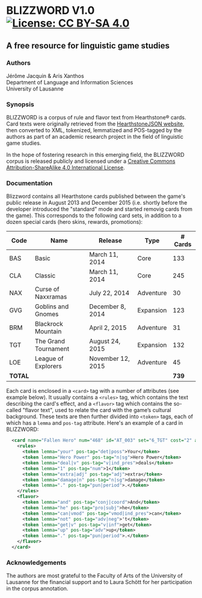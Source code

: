 # BLIZZWORD V1.0  [![License: CC BY-SA 4.0](https://img.shields.io/badge/License-CC%20BY--SA%204.0-lightgrey.svg)](https://creativecommons.org/licenses/by-sa/4.0/)
 
## A free resource for linguistic game studies

### Authors
Jérôme Jacquin & Aris Xanthos  
Department of Language and Information Sciences  
University of Lausanne

### Synopsis
BLIZZWORD is a corpus of rule and flavor text from Hearthstone&reg; cards. Card texts were originally retrieved from the [HearthstoneJSON website](https://hearthstonejson.com/), then converted to XML, tokenized, lemmatized and POS-tagged by the authors as part of an academic research project in the field of linguistic game studies.

In the hope of fostering research in this emerging field, the BLIZZWORD corpus is released publicly and licensed under a [Creative Commons Attribution-ShareAlike 4.0 International License](http://creativecommons.org/licenses/by-sa/4.0/).

### Documentation
Blizzword contains all Hearthstone cards published between the game's public release in August 2013 and December 2015 (i.e. shortly before the developer introduced the "standard" mode and started removig cards from the game). This corresponds to the following card sets, in addition to a dozen special cards (hero skins, rewards, promotions): 

| Code      | Name                 | Release           | Type      | # Cards |
|-----------|----------------------|-------------------|-----------|---------|
| BAS       | Basic                | March 11, 2014    | Core      | 133     |
| CLA       | Classic              | March 11, 2014    | Core      | 245     |
| NAX       | Curse of Naxxramas   | July 22, 2014     | Adventure | 30      |
| GVG       | Goblins and Gnomes   | December 8, 2014  | Expansion | 123     |
| BRM       | Blackrock Mountain   | April 2, 2015     | Adventure | 31      |
| TGT       | The Grand Tournament | August 24, 2015   | Expansion | 132     |
| LOE       | League of Explorers  | November 12, 2015 | Adventure | 45      |
| **TOTAL** |                      |                   |           | **739** |

Each card is enclosed in a `<card>` tag with a number of attributes (see example below). It usually contains a `<rules>` tag, which contains the text describing the card's effect, and a `<flavor>` tag which contains the so-called "flavor text", used to relate the card with the game’s cultural background. These texts are then further divided into `<token>` tags, each of which has a `lemma` and `pos-tag` attribute. Here's an example of a card in BLIZZWORD:
```xml
  <card name="Fallen Hero" num="468" id="AT_003" set="6_TGT" cost="2" attack="3" health="2" rarity="RARE" category="MINION" playerClass="MAGE">
    <rules>
      <token lemma="your" pos-tag="det|poss">Your</token>
      <token lemma="Hero Power" pos-tag="n|sg">Hero Power</token>
      <token lemma="deal|v" pos-tag="v|ind_pres">deals</token>
      <token lemma="1" pos-tag="num">1</token>
      <token lemma="extra|adj" pos-tag="adj">extra</token>
      <token lemma="damage|n" pos-tag="n|sg">damage</token>
      <token lemma="." pos-tag="pun|period">.</token>
    </rules>
    <flavor>
      <token lemma="and" pos-tag="conj|coord">And</token>
      <token lemma="he" pos-tag="pro|subj">he</token>
      <token lemma="can|vmod" pos-tag="vmod|ind_pres">can</token>
      <token lemma="not" pos-tag="adv|neg">'t</token>
      <token lemma="get|v" pos-tag="v|inf">get</token>
      <token lemma="up" pos-tag="adv">up</token>
      <token lemma="." pos-tag="pun|period">.</token>
    </flavor>
  </card>

```
### Acknowledgements
The authors are most grateful to the Faculty of Arts of the University of Lausanne for the financial support and to Laura Schött for her participation in the corpus annotation.
